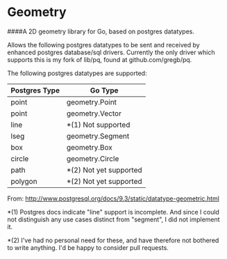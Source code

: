 Geometry
========

####A 2D geometry library for Go, based on postgres datatypes.

Allows the following postgres datatypes to be sent and received by enhanced postgres database/sql drivers.  Currently the only driver which supports this is my fork of lib/pq, found at github.com/gregb/pq.

The following postgres datatypes are supported:

| Postgres Type | Go Type |
| ---------- | ----------|
| point| geometry.Point |
| point| geometry.Vector |
| line | *(1) Not supported |
| lseg | geometry.Segment |
| box | geometry.Box |
| circle | geometry.Circle |
| path  | *(2) Not yet supported |
| polygon | *(2) Not yet supported |

From: http://www.postgresql.org/docs/9.3/static/datatype-geometric.html

*(1) Postgres docs indicate "line" support is incomplete.  And since I could not distinguish any use cases distinct from "segment", I did not implement it.

*(2) I've had no personal need for these, and have therefore not bothered to write anything.  I'd be happy to consider pull requests.
